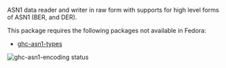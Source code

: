 ASN1 data reader and writer in raw form with supports for high level forms of ASN1 (BER, and DER).

This package requires the following packages not available in Fedora:

* [ghc-asn1-types](../ghc-asn1-types)

![ghc-asn1-encoding status](https://copr.fedorainfracloud.org/coprs/g/weldr/bdcs-haskell-deps/package/ghc-asn1-encoding/status_image/last_build.png)
